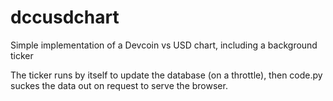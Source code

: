 dccusdchart
===========

Simple implementation of a Devcoin vs USD chart, including a background ticker

The ticker runs by itself to update the database (on a throttle), then code.py suckes the data out on request to serve the browser.
